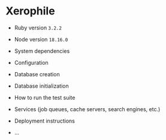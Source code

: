 # Xerophile

* Ruby version
`3.2.2`

* Node version
`18.16.0`

* System dependencies

* Configuration

* Database creation

* Database initialization

* How to run the test suite

* Services (job queues, cache servers, search engines, etc.)

* Deployment instructions

* ...
